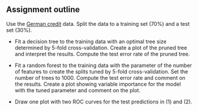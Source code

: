 ## Assignment outline

Use the [German credit](https://github.com/ilipan15/Machine_Learning/blob/main/data/GermanCredit.csv) data. Split the data to a training set (70%) and a test set (30%).

- Fit a decision tree to the training data with an optimal tree size determined by 5-fold cross-validation. Create a plot of the pruned tree and interpret the results. Compute the test error rate of the pruned tree.

- Fit a random forest to the training data with the parameter of the number of features to create the splits tuned by 5-fold cross-validation. Set the number of trees to 1000. Compute the test error rate and comment on the results. Create a plot showing variable importance for the model with the tuned parameter and comment on the
plot. 

- Draw one plot with two ROC curves for the test predictions in (1) and (2).

